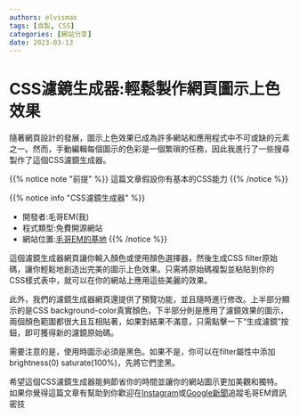 ```yaml
---
authors: elvismao
tags: [自製, CSS]
categories: [網站分享]
date: 2023-03-13
---
```


# CSS濾鏡生成器:輕鬆製作網頁圖示上色效果

隨著網頁設計的發展，圖示上色效果已成為許多網站和應用程式中不可或缺的元素之一。然而，手動編輯每個圖示的色彩是一個繁瑣的任務，因此我進行了一些搜尋製作了這個CSS濾鏡生成器。

<!--more-->

{{% notice note "前提" %}}
這篇文章假設你有基本的CSS能力
{{% /notice %}}


{{% notice info "CSS濾鏡生成器" %}}

* 開發者:毛哥EM(我)
* 程式類型:免費開源網站
* 網站位置:[毛哥EM的基地](https://Edit-Mr.github.io/code/svg-filter)
{{% /notice %}}

這個濾鏡生成器網頁讓你輸入顏色或使用顏色選擇器，然後生成CSS filter原始碼，讓你輕鬆地創造出完美的圖示上色效果。只需將原始碼複製並粘貼到你的CSS樣式表中，就可以在你的網站上應用這些美麗的效果。

此外，我們的濾鏡生成器網頁還提供了預覽功能，並且隨時進行修改。上半部分顯示的是CSS background-color真實顏色，下半部分則是應用了濾鏡效果的圖示，兩個顏色範圍都很大且互相貼著，如果對結果不滿意，只需點擊一下“生成濾鏡”按鈕，即可獲得新的濾鏡原始碼。

需要注意的是，使用時圖示必須是黑色。如果不是，你可以在filter屬性中添加brightness(0) saturate(100%)，先將它們塗黑。

希望這個CSS濾鏡生成器能夠節省你的時間並讓你的網站圖示更加美觀和獨特。如果你覺得這篇文章有幫助到你歡迎在[Instagram](https://instagram.com/em.tec.blog)或[Google新聞](https://news.google.com/s/CBIwgtnWzKAB?sceid=TW:zh-Hant&sceid=TW:zh-Hant&r=11&oc=1)追蹤毛哥EM資訊密技